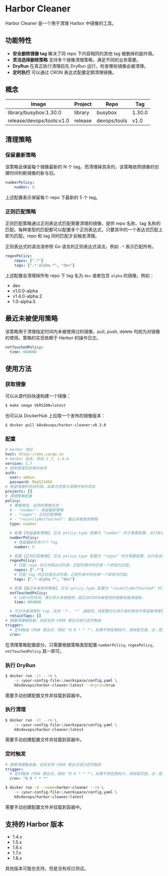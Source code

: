 # Harbor Cleaner

Harbor Cleaner 是一个用于清理 Harbor 中镜像的工具。

## 功能特性

- **安全删除镜像 tag** 解决了同 repo 下内容相同的其他 tag 被删掉的副作用。
- **灵活选择删除策略** 支持多个镜像清理策略，满足不同的业务需要。
- **DryRun** 在真正执行清理前先 DryRun 运行，检查哪些镜像会被清理。
- **定时执行** 可以通过 CRON 表达式配置定期清理镜像。

## 概念

| Image | Project | Repo | Tag |
|--|--|--|--|
| library/busybox:1.30.0 | library | busybox | 1.30.0 |  
| release/devops/tools:v1.0 | release | devops/tools | v1.0 |

## 清理策略

### 保留最新策略

该策略会保留每个镜像最新的 N 个 tag，而清理掉其余的，该策略依照镜像的创建时间判断镜像的新与旧。

```yaml
numberPolicy:
    number: 5
```

上述配置表示保留每个 repo 下最新的 5 个 tag。

### 正则匹配策略

正则匹配策略通过正则表达式匹配需要清理的镜像，提供 repo 名称、tag 名称的匹配。每种类型的匹配都可以配置多个正则表达式，只要其中的一个表达式匹配上即为匹配。repo 和 tag 同时匹配才会触发清理。

正则表达式的语法请参照 Go 语言的正则表达式语法，例如 `.*` 表示匹配所有。

```yaml
regexPolicy:
    repos: [".*"]
    tags: [".*-alpha.*", "dev"]
```

上述配置会清理掉所有 repo 下 tag 名为 `dev` 或者包含 `alpha` 的镜像，例如：

- dev
- v1.0.0-alpha
- v1.4.0-alpha.2
- 1.0-alpha.5

## 最近未被使用策略

该策略用于清理指定时间内未被使用过的镜像，pull, push, delete 均视为对镜像的使用。策略的实现依赖于 Harbor 的操作日志。

```yaml
notTouchedPolicy:
  time: 604800
```

## 使用方法

### 获取镜像

可以从源代码快速构建一个镜像：

```bash
$ make image VERSION=latest
```

也可以从 DockerHub 上拉取一个发布的镜像版本：

```bash
$ docker pull k8sdevops/harbor-cleaner:v0.3.0
```

### 配置

```yaml
# Harbor 地址
host: https://dev.cargo.io
# Harbor 版本，例如 1.7, 1.4.0
version: 1.7
# 拥有管理员权限的账号
auth:
  user: admin
  password: Pwd123456
# 希望清理的项目列表，如果为空表示清理所有的项目
projects: []
# 清理策略配置
policy:
  # 策略类型，支持的策略包含：
  # - "number": 保留最新策略
  # - "regex": 正则匹配策略
  # - "recentlyNotTouched": 最近未被使用策略
  type: number

  # 配置【保留最新策略】，仅当 policy.type 配置为 "number" 时才需要配置，也只有这时才会生效。
  numberPolicy:
    # 保留最新的多少个 Tag
    number: 5

  # 配置【正则匹配策略】，仅当 policy.type 配置为 "regex" 时才需要配置，也只有这时才会生效。
  regexPolicy:
    # 匹配 repo 的正则表达式列表，匹配列表中的任意一个即视为匹配。
    repos: [".*"]
    # 匹配 tag 的正则表达式列表，匹配列表中的任意一个即视为匹配。
    tags: [".*-alpha.*", "dev"]

  # 配置【最近未被使用策略】，仅当 policy.type 配置为 "recentlyNotTouched" 时才需要配置，也只有这时才会生效。
  notTouchedPolicy:
    # 以秒计的时间，表示多久未被使用，超过该时间未被使用的镜像会被清理掉。
    time: 604800

  # 不允许被清理的 tag，支持 '?', '*' 通配符。该配置可以用于保护那些不希望被清理策略清理掉的镜像。
  retainTags: []
# 镜像清理触发器，目前支持 CRON 表达式进行定时触发
trigger:
  # 定时触发 CRON 表达式，例如 "0 0 * * *"。如果不想定期执行，请保留空值。注：配置的 CRON 表达式需要用双引号引起来。
  cron:
```

在清理策略配置部分，只需要根据策略类型配置 `numberPolicy`, `regexPolicy`, `notTouchedPolicy` 其一即可。

### 执行 DryRun

```bash
$ docker run -it --rm \
    -v <your-config-file>:/workspace/config.yaml \
    k8sdevops/harbor-cleaner:latest --dryrun=true
```

需要手动创建配置文件并挂载到容器中。

### 执行清理

```bash
$ docker run -it --rm \
    -v <your-config-file>:/workspace/config.yaml \
    k8sdevops/harbor-cleaner:latest
```

需要手动创建配置文件并挂载到容器中。

### 定时触发


```yaml
# 镜像清理触发器，目前支持 CRON 表达式进行定时触发
trigger:
  # 定时触发 CRON 表达式，例如 "0 0 * * *"。如果不想定期执行，请保留空值。注：配置的 CRON 表达式需要用双引号引起来。
  cron: "0 0 * * *"
```

```bash
$ docker run -d --name=harbor-cleaner --rm \
    -v <your-config-file>:/workspace/config.yaml \
    k8sdevops/harbor-cleaner:latest
```

需要手动创建配置文件并挂载到容器中。

## 支持的 Harbor 版本

- 1.4.x
- 1.5.x
- 1.6.x
- 1.7.x
- 1.8.x

其他版本可能也支持，但是没有经过测试。
